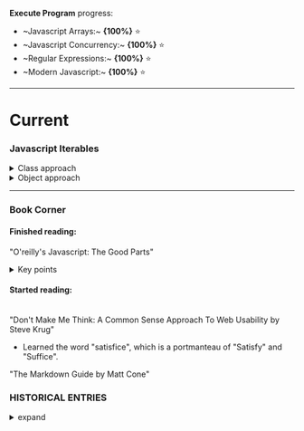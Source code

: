 **Execute Program** progress:
- ~Javascript Arrays:~ **{100%}** ⭐
- ~Javascript Concurrency:~ **{100%}** ⭐
- ~Regular Expressions:~ **{100%}** ⭐
- ~Modern Javascript:~ **{100%}** ⭐
---
# Current
### Javascript Iterables

<details>
  <summary> Class approach </summary>
  
```js
class NumberIterator {
  constructor() {
    this.value = 0;
  }
  
  next() {
    if (this.value < 3) {
      const value = this.value;
      this.value += 1;
      return {value, done: false};
    } else {
      return {value: undefined, done: true};
    }
  }
}

class NumbersBelowThree {
  [Symbol.iterator]() {
    return new NumberIterator();
  }
}

const numbers = [];
for (const n of new NumbersBelowThree()) {
  numbers.push(n);
}
numbers;
```
                       
</details>
<details>
  <summary> Object approach</summary>
  
```js
const numbersBelowThree = {
  [Symbol.iterator]: () => makeIterator()
};

function makeIterator() {
  let currentValue = 0;

  return {
    next() {
      const value = currentValue;
      currentValue += 1;

      if (value < 3) {
        return {value, done: false};
      } else {
        return {value: undefined, done: true};
      }
    }
  };
}

const numbers = [];
for (const n of numbersBelowThree) {
  numbers.push(n);
}
numbers;
```
                    
</details>

---

### Book Corner

#### Finished reading: 
"O'reilly's Javascript: The Good Parts"
<details>
<summary>Key points</summary><br>
  
- Always use scope,
- Retrieval can be done with either dot notation, or with square brackets,
- A function always returns a value or if unspecified, it returns undefined,
- Javascript only has array-like objects which are slower than 'real' arrays,
- Inner functions have access to the actual parameters of the outer functions (not copies),
- Or `||` operand can be used to fill in default values for nonexistent data to prevent an undefined error,
- Do not use `for in` as it does not iterate through the properties in order and sometimes pulls in from further up the prototype chain,

- (Cascades, Memoization, Global Abatement)


</details>

#### Started reading:<br><br>
"Don't Make Me Think: A Common Sense Approach To Web Usability by Steve Krug"<br>
- Learned the word "satisfice", which is a portmanteau of "Satisfy" and "Suffice".<br>

"The Markdown Guide by Matt Cone"<br>

### HISTORICAL ENTRIES
<details>
<summary>expand</summary>
---

In some regex systems, `/.{,5}/` means "at most five characters". That's not true in JS which interprets it as a literal string.
```js
/^.{,5}$/.test('.{,5}'); // true
```

---

Found out that there are two functions to check if something is NaN.<br>
```js
Number.isNan(x) // good
isNan(x) // bad
``` 

---

Learned shorthand destructuring and .bind method

```js
const user = { name: 'Amir' };
const userName = () => { return this.name; }
userName.bind(user);
userNameBound(); //'Amir'
```

---

Wild idea: Separate javascript file for appending classes to avoid html clutter.

Destructuring can be written as either (for nested objects)
```js
const name = user.cat.name;
```
or
```js
const {cat: {name}} = user;
```

---

**Sets**:

A set's size reflects the number of unique values that it holds. Duplicates passed to the constructor or added with .add don't contribute to the size.
An array's method `.includes` slows down as an array gets longer, a set's method `.has` mostly fixes this problem.

```js
const names = new Set(['Amir', 'Betty', 'Amir']);
//methods
names.add("Jim");
names.delete("Jim");
names.clear();
names.has(name)
names.size;
//convert to array with
Array.from(names.values());
```

---

Learned about testing and the TDD process.

---
**Accessor properties stack error**

```js
class User {
  set name(newName) {
    this.name = newName;
  }
}

const amir = new User();
amir.name = 'Amir';
```

The setter tried to do `this.name = newName`, which called the setter again, which did `this.name = newName` again until we hit the maximum stack size, which causes the JavaScript runtime to error.

---

**Computed Properties in classes**

When the class is being constructed, the virtual machine evaluates the string to get the method or accessor name. After the class is defined, those names won't change.

```
</details>
